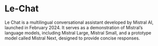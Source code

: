 # Le-Chat
Le Chat is a multilingual conversational assistant developed by Mistral AI, launched in February 2024. It serves as a demonstration of Mistral’s language models, including Mistral Large, Mistral Small, and a prototype model called Mistral Next, designed to provide concise responses.
